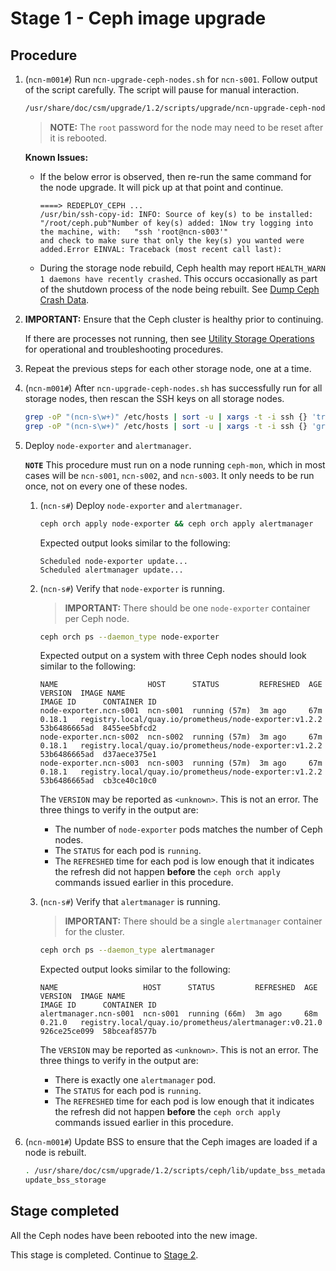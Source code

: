 # Stage 1 - Ceph image upgrade

## Procedure

1. (`ncn-m001#`) Run `ncn-upgrade-ceph-nodes.sh` for `ncn-s001`. Follow output of the script carefully. The script will pause for manual interaction.

    ```bash
    /usr/share/doc/csm/upgrade/1.2/scripts/upgrade/ncn-upgrade-ceph-nodes.sh ncn-s001
    ```

    > **NOTE:** The `root` password for the node may need to be reset after it is rebooted.

    **Known Issues:**

    * If the below error is observed, then re-run the same command for the node upgrade. It will pick up at that point and continue.

        ```text
        ====> REDEPLOY_CEPH ...
        /usr/bin/ssh-copy-id: INFO: Source of key(s) to be installed: "/root/ceph.pub"Number of key(s) added: 1Now try logging into the machine, with:   "ssh 'root@ncn-s003'"
        and check to make sure that only the key(s) you wanted were added.Error EINVAL: Traceback (most recent call last):
        ```

    * During the storage node rebuild, Ceph health may report `HEALTH_WARN 1 daemons have recently crashed`. This occurs occasionally as part of the shutdown process of the node
      being rebuilt. See [Dump Ceph Crash Data](../../operations/utility_storage/Dump_Ceph_Crash_Data.md).

1. **IMPORTANT:** Ensure that the Ceph cluster is healthy prior to continuing.

    If there are processes not running, then see [Utility Storage Operations](../../operations/utility_storage/Utility_Storage.md) for operational and troubleshooting procedures.

1. Repeat the previous steps for each other storage node, one at a time.

1. (`ncn-m001#`) After `ncn-upgrade-ceph-nodes.sh` has successfully run for all storage nodes, then rescan the SSH keys on all storage nodes.

    ```bash
    grep -oP "(ncn-s\w+)" /etc/hosts | sort -u | xargs -t -i ssh {} 'truncate --size=0 ~/.ssh/known_hosts'
    grep -oP "(ncn-s\w+)" /etc/hosts | sort -u | xargs -t -i ssh {} 'grep -oP "(ncn-s\w+|ncn-m\w+|ncn-w\w+)" /etc/hosts | sort -u | xargs -t -i ssh-keyscan -H \{\} >> /root/.ssh/known_hosts'
    ```

1. Deploy `node-exporter` and `alertmanager`.

    **`NOTE`** This procedure must run on a node running `ceph-mon`, which in most cases will be `ncn-s001`, `ncn-s002`, and `ncn-s003`. It only needs to be run once, not on every one of these nodes.

    1. (`ncn-s#`) Deploy `node-exporter` and `alertmanager`.

        ```bash
        ceph orch apply node-exporter && ceph orch apply alertmanager
        ```

        Expected output looks similar to the following:

        ```text
        Scheduled node-exporter update...
        Scheduled alertmanager update...
        ```

    1. (`ncn-s#`) Verify that `node-exporter` is running.

        > **IMPORTANT:** There should be one `node-exporter` container per Ceph node.

        ```bash
        ceph orch ps --daemon_type node-exporter
        ```

        Expected output on a system with three Ceph nodes should look similar to the following:

        ```text
        NAME                    HOST      STATUS         REFRESHED  AGE  VERSION  IMAGE NAME                                              IMAGE ID      CONTAINER ID
        node-exporter.ncn-s001  ncn-s001  running (57m)  3m ago     67m  0.18.1   registry.local/quay.io/prometheus/node-exporter:v1.2.2  53b6486665ad  8455ee5bfcd2
        node-exporter.ncn-s002  ncn-s002  running (57m)  3m ago     67m  0.18.1   registry.local/quay.io/prometheus/node-exporter:v1.2.2  53b6486665ad  d37aece375e1
        node-exporter.ncn-s003  ncn-s003  running (57m)  3m ago     67m  0.18.1   registry.local/quay.io/prometheus/node-exporter:v1.2.2  53b6486665ad  cb3ce40c10c0
        ```

        The `VERSION` may be reported as `<unknown>`. This is not an error. The three things to verify in the output are:

        * The number of `node-exporter` pods matches the number of Ceph nodes.
        * The `STATUS` for each pod is `running`.
        * The `REFRESHED` time for each pod is low enough that it indicates the refresh did not happen **before** the `ceph orch apply` commands issued earlier in this procedure.

    1. (`ncn-s#`) Verify that `alertmanager` is running.

        > **IMPORTANT:** There should be a single `alertmanager` container for the cluster.

        ```bash
        ceph orch ps --daemon_type alertmanager
        ```

        Expected output looks similar to the following:

        ```text
        NAME                   HOST      STATUS         REFRESHED  AGE  VERSION  IMAGE NAME                                              IMAGE ID      CONTAINER ID
        alertmanager.ncn-s001  ncn-s001  running (66m)  3m ago     68m  0.21.0   registry.local/quay.io/prometheus/alertmanager:v0.21.0  926ce25ce099  58bceaf8577b
        ```

        The `VERSION` may be reported as `<unknown>`. This is not an error. The three things to verify in the output are:

        * There is exactly one `alertmanager` pod.
        * The `STATUS` for each pod is `running`.
        * The `REFRESHED` time for each pod is low enough that it indicates the refresh did not happen **before** the `ceph orch apply` commands issued earlier in this procedure.

1. (`ncn-m001#`) Update BSS to ensure that the Ceph images are loaded if a node is rebuilt.

    ```bash
    . /usr/share/doc/csm/upgrade/1.2/scripts/ceph/lib/update_bss_metadata.sh
    update_bss_storage
    ```

## Stage completed

All the Ceph nodes have been rebooted into the new image.

This stage is completed. Continue to [Stage 2](Stage_2.md).
